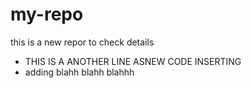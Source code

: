# my-repo
this is a new repor to check details
* THIS IS A ANOTHER LINE ASNEW CODE INSERTING
* adding blahh blahh blahhh
